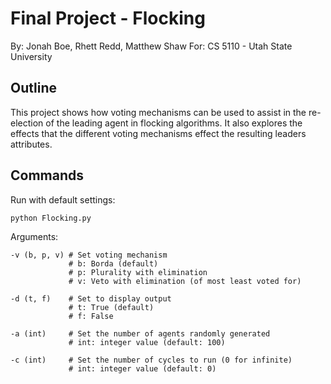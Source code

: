 # Final Project - Flocking
By: Jonah Boe, Rhett Redd, Matthew Shaw
For: CS 5110 - Utah State University

## Outline
This project shows how voting mechanisms can be used to assist in the 
re-election of the leading agent in flocking algorithms. It also explores the
effects that the different voting mechanisms effect the resulting leaders
attributes.

## Commands
Run with default settings:
```commandline
python Flocking.py
```
Arguments:
```commandline
-v (b, p, v) # Set voting mechanism 
             # b: Borda (default)
             # p: Plurality with elimination
             # v: Veto with elimination (of most least voted for)

-d (t, f)    # Set to display output
             # t: True (default)
             # f: False
             
-a (int)     # Set the number of agents randomly generated
             # int: integer value (default: 100)
             
-c (int)     # Set the number of cycles to run (0 for infinite)
             # int: integer value (default: 0)
```
